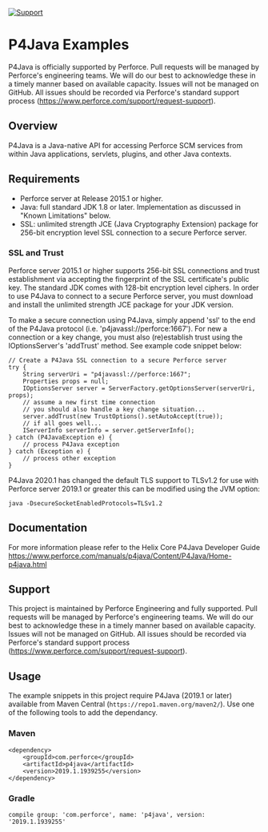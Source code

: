 [![Support](https://img.shields.io/badge/Support-Official-green.svg)](mailto:support@perforce.com)

# P4Java Examples

P4Java is officially supported by Perforce.  Pull requests will be managed by Perforce's engineering teams.  We will do our best to acknowledge these in a timely manner based on available capacity.  Issues will not be managed on GitHub.  All issues should be recorded via Perforce's standard support process (https://www.perforce.com/support/request-support). 

## Overview
P4Java is a Java-native API for accessing Perforce SCM services from within Java applications, servlets, plugins, and other Java contexts.  

## Requirements
* Perforce server at Release 2015.1 or higher.
* Java: full standard JDK 1.8 or later.  Implementation as discussed in "Known Limitations" below.
* SSL: unlimited strength JCE (Java Cryptography Extension) package for 256-bit encryption level SSL connection to a secure Perforce server.

### SSL and Trust

Perforce server 2015.1 or higher supports 256-bit SSL connections and trust establishment via accepting the fingerprint of the SSL certificate's public key. The standard JDK comes with 128-bit encryption level ciphers. In order to use P4Java to connect to a secure Perforce server, you must download and install the unlimited strength JCE package for your JDK version.

To make a secure connection using P4Java, simply append 'ssl' to the end of the P4Java protocol (i.e. 'p4javassl://perforce:1667').  For new a connection or a key change, you must also (re)establish trust using the IOptionsServer's 'addTrust' method.  See example code snippet below:

    // Create a P4Java SSL connection to a secure Perforce server
    try {
        String serverUri = "p4javassl://perforce:1667";
        Properties props = null;
        IOptionsServer server = ServerFactory.getOptionsServer(serverUri, props);
        // assume a new first time connection
        // you should also handle a key change situation...
        server.addTrust(new TrustOptions().setAutoAccept(true));
        // if all goes well...
        IServerInfo serverInfo = server.getServerInfo();
    } catch (P4JavaException e) {
        // process P4Java exception
    } catch (Exception e) {
        // process other exception
    }

P4Java 2020.1 has changed the default TLS support to TLSv1.2 for use with Perforce server 2019.1 or greater this can be modified using the JVM option:

    java -DsecureSocketEnabledProtocols=TLSv1.2 

## Documentation
For more information please refer to the Helix Core P4Java Developer Guide https://www.perforce.com/manuals/p4java/Content/P4Java/Home-p4java.html

## Support
This project is maintained by Perforce Engineering and fully supported.  Pull requests will be managed by Perforce's engineering teams.  We will do our best to acknowledge these in a timely manner based on available capacity.  Issues will not be managed on GitHub.  All issues should be recorded via Perforce's standard support process (https://www.perforce.com/support/request-support). 

## Usage
The example snippets in this project require P4Java (2019.1 or later) available from Maven Central (`https://repo1.maven.org/maven2/`).  Use one of the following tools to add the dependancy.

### Maven
    <dependency>
        <groupId>com.perforce</groupId>
        <artifactId>p4java</artifactId>
        <version>2019.1.1939255</version>
    </dependency>

### Gradle
    compile group: 'com.perforce', name: 'p4java', version: '2019.1.1939255'
